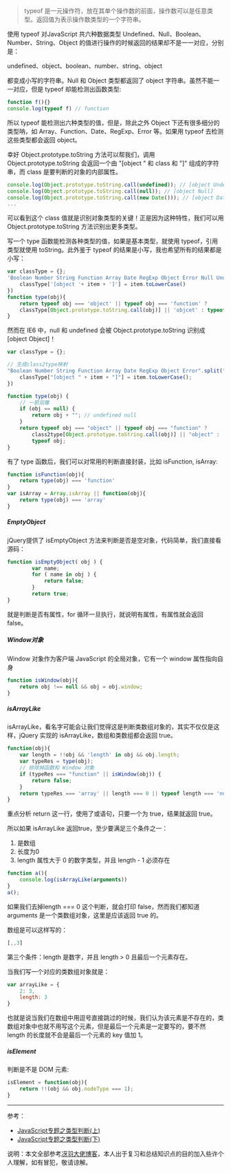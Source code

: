 > typeof 是一元操作符，放在其单个操作数的前面，操作数可以是任意类型。返回值为表示操作数类型的一个字符串。

使用 typeof 对JavaScript 共六种数据类型 Undefined、Null、Boolean、Number、String、Object 的值进行操作的时候返回的结果却不是一一对应，分别是：

undefined、object、boolean、number、string、object

都变成小写的字符串。Null 和 Object 类型都返回了 object 字符串。虽然不能一一对应，但是 typeof 却能检测出函数类型:

```js
function f(){}
console.log(typeof f) // function
```

所以 typeof 能检测出六种类型的值，但是，除此之外 Object 下还有很多细分的类型呐，如 Array、Function、Date、RegExp、Error 等。如果用 typeof 去检测这些类型都会返回 object。

幸好 Object.prototype.toString 方法可以帮我们，调用 Object.prototype.toString 会返回一个由 "[object " 和 class 和 "]" 组成的字符串，而 class 是要判断的对象的内部属性。

```js
console.log(Object.prototype.toString.call(undefined)); // [object Undefined]
console.log(Object.prototype.toString.call(null)); // [object Null]
console.log(Object.prototype.toString.call(new Date())); // [object Date]
...
```

可以看到这个 class 值就是识别对象类型的关键！正是因为这种特性，我们可以用 Object.prototype.toString 方法识别出更多类型。

写一个 type 函数能检测各种类型的值，如果是基本类型，就使用 typeof，引用类型就使用 toString。此外鉴于 typeof 的结果是小写，我也希望所有的结果都是小写：

```js
var classType = {};
'Boolean Number String Function Array Date RegExp Object Error Null Undefined'.split(' ').map(function(item, index){
    classType['[object '+ item + ']'] = item.toLowerCase()
})
function type(obj){
    return typeof obj === 'object' || typeof obj === 'function' ?
    classType[Object.prototype.toString.call(obj)] || 'objcet' : typeof obj;
}
```

然而在 IE6 中，null 和 undefined 会被 Object.prototype.toString 识别成 [object Object]！

```js
var classType = {};

// 生成class2type映射
"Boolean Number String Function Array Date RegExp Object Error".split(" ").map(function(item, index) {
    classType["[object " + item + "]"] = item.toLowerCase();
})

function type(obj) {
    // 一箭双雕
    if (obj == null) {
        return obj + ""; // undefined null
    }
    return typeof obj === "object" || typeof obj === "function" ?
        class2type[Object.prototype.toString.call(obj)] || "object" :
        typeof obj;
}
```

有了 type 函数后，我们可以对常用的判断直接封装，比如 isFunction, isArray:

```js
function isFunction(obj){
    return type(obj) === 'function'
}
var isArray = Array.isArray || function(obj){
    return type(obj) === 'array'
}
```

##### EmptyObject

jQuery提供了 isEmptyObject 方法来判断是否是空对象，代码简单，我们直接看源码：

```js
function isEmptyObject( obj ) {
        var name;
        for ( name in obj ) {
            return false;
        }
        return true;
}
```

就是判断是否有属性，for 循环一旦执行，就说明有属性，有属性就会返回 false。

##### Window对象

Window 对象作为客户端 JavaScript 的全局对象，它有一个 window 属性指向自身

```js
function isWindow(obj){
    return obj !== null && obj = obj.window;
}
```

##### isArrayLike

isArrayLike，看名字可能会让我们觉得这是判断类数组对象的，其实不仅仅是这样，jQuery 实现的 isArrayLike，数组和类数组都会返回 true。

```js
function(obj){
    var length = !!obj && 'length' in obj && obj.length;
    var typeRes = type(obj);
    // 排除掉函数和 Window 对象
    if (typeRes === "function" || isWindow(obj)) {
        return false;
    }
    return typeRes === 'array' || length === 0 || typeof length === 'number' && length > 0 && (length -1)
}
```

重点分析 return 这一行，使用了或语句，只要一个为 true，结果就返回 true。

所以如果 isArrayLike 返回true，至少要满足三个条件之一：

1. 是数组
2. 长度为0
3. length 属性大于 0 的数字类型，并且 length - 1 必须存在

```js
function a(){
    console.log(isArrayLike(arguments))
}
a();
```

如果我们去掉length === 0 这个判断，就会打印 false，然而我们都知道 arguments 是一个类数组对象，这里是应该返回 true 的。

数组是可以这样写的：

```js
[,,3]
```

第三个条件：length 是数字，并且 length > 0 且最后一个元素存在。

当我们写一个对应的类数组对象就是：

```js
var arrayLike = {
    2: 3,
    length: 3
}
```

也就是说当我们在数组中用逗号直接跳过的时候，我们认为该元素是不存在的，类数组对象中也就不用写这个元素，但是最后一个元素是一定要写的，要不然 length 的长度就不会是最后一个元素的 key 值加 1。

##### isElement

判断是不是 DOM 元素:

```js
isElement = function(obj){
    return !!(obj && obj.nodeType === 1);
}
```

***

参考：

* [JavaScript专题之类型判断(上)](https://github.com/mqyqingfeng/Blog/issues/28)
* [JavaScript专题之类型判断(下)](https://github.com/mqyqingfeng/Blog/issues/30)

说明：本文全部参考[冴羽大佬博客](https://github.com/mqyqingfeng/Blog)，本人出于复习和总结知识点的目的加入些许个人理解，如有冒犯，敬请谅解。
